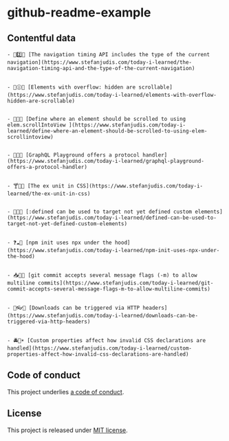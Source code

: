 # github-readme-example

## Contentful data






<!-- CONTENTFUL_START -->

    - 🐸2️⃣🙇 [The navigation timing API includes the type of the current navigation](https://www.stefanjudis.com/today-i-learned/the-navigation-timing-api-and-the-type-of-the-current-navigation)
  

    - 🙋🕧👛 [Elements with overflow: hidden are scrollable](https://www.stefanjudis.com/today-i-learned/elements-with-overflow-hidden-are-scrollable)
  

    - 🔷🎐🐋 [Define where an element should be scrolled to using elem.scrollIntoView ](https://www.stefanjudis.com/today-i-learned/define-where-an-element-should-be-scrolled-to-using-elem-scrollintoview)
  

    - 🚗🆙🔎 [GraphQL Playground offers a protocol handler](https://www.stefanjudis.com/today-i-learned/graphql-playground-offers-a-protocol-handler)
  

    - 🍸🍩🛀 [The ex unit in CSS](https://www.stefanjudis.com/today-i-learned/the-ex-unit-in-css)
  

    - 💄🎂💓 [:defined can be used to target not yet defined custom elements](https://www.stefanjudis.com/today-i-learned/defined-can-be-used-to-target-not-yet-defined-custom-elements)
  

    - ❓☁️🎍 [npm init uses npx under the hood](https://www.stefanjudis.com/today-i-learned/npm-init-uses-npx-under-the-hood)
  

    - 📥🗽🚆 [git commit accepts several message flags (-m) to allow multiline commits](https://www.stefanjudis.com/today-i-learned/git-commit-accepts-several-message-flags-m-to-allow-multiline-commits)
  

    - 🙇👓💶 [Downloads can be triggered via HTTP headers](https://www.stefanjudis.com/today-i-learned/downloads-can-be-triggered-via-http-headers)
  

    - 🚔💮☀️ [Custom properties affect how invalid CSS declarations are handled](https://www.stefanjudis.com/today-i-learned/custom-properties-affect-how-invalid-css-declarations-are-handled)
  
<!-- CONTENTFUL_END -->
  
  
  
  
  

## Code of conduct

This project underlies [a code of conduct](./CODE-OF-CONDUCT.md).

## License

This project is released under [MIT license](./LICENSE).
